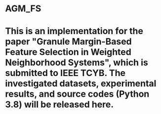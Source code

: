 # AGM_FS
# This is an implementation for the paper "Granule Margin-Based Feature Selection in Weighted Neighborhood Systems", which is submitted to IEEE TCYB. The investigated datasets, experimental results, and source codes (Python 3.8) will be released here.
